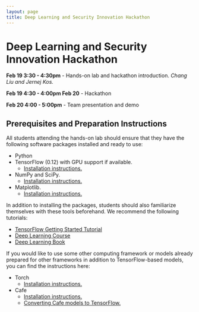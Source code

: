 ```yaml
---
layout: page
title: Deep Learning and Security Innovation Hackathon
---
```


# Deep Learning and Security Innovation Hackathon

**Feb 19 3:30 - 4:30pm** - Hands-on lab and hackathon introduction. *Chang Liu and Jernej Kos.*

**Feb 19 4:30 - 4:00pm Feb 20** - Hackathon

**Feb 20 4:00 - 5:00pm** - Team presentation and demo

## Prerequisites and Preparation Instructions

All students attending the hands-on lab should ensure that they have the following software packages installed and ready to use:

* Python
* TensorFlow (0.12) with GPU support if available.
  * [Installation instructions.](https://www.tensorflow.org/get_started/os_setup)
* NumPy and SciPy.
  * [Installation instructions.](https://www.scipy.org/install.html)
* Matplotlib.
  * [Installation instructions.](http://matplotlib.org/users/installing.html)

In addition to installing the packages, students should also familiarize themselves with these tools beforehand. We recommend the following tutorials:

* [TensorFlow Getting Started Tutorial](https://www.tensorflow.org/get_started/basic_usage)
* [Deep Learning Course](https://www.udacity.com/course/deep-learning--ud730)
* [Deep Learning Book](http://www.deeplearningbook.org/)

If you would like to use some other computing framework or models already prepared for other frameworks in addition to TensorFlow-based models, you can find the instructions here:

* Torch
  * [Installation instructions.](http://torch.ch/docs/getting-started.html)
* Cafe
  * [Installation instructions.](http://caffe.berkeleyvision.org/installation.html)<br/>
  * [Converting Cafe models to TensorFlow.](https://github.com/ethereon/caffe-tensorflow)

